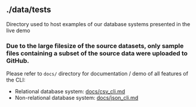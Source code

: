 ## ./data/tests 
Directory used to host examples of our database systems presented in the live demo
### Due to the large filesize of the source datasets, only sample files containing a subset of the source data were uploaded to GitHub. 
Please refer to `docs/` directory for documentation / demo of all features of the CLI:
- Relational database system: [docs/csv_cli.md](../../docs/csv_cli.md)
- Non-relational database system: [docs/json_cli.md](../../docs/json_cli.md)
